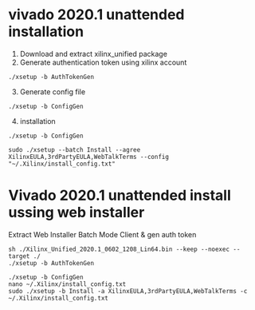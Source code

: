 # vivado 2020.1 unattended installation

1. Download and extract xilinx_unified package
2. Generate authentication token using xilinx account

```
./xsetup -b AuthTokenGen
```
3. Generate config file
```
./xsetup -b ConfigGen
```
4. installation
```
./xsetup -b ConfigGen
```
```
sudo ./xsetup --batch Install --agree XilinxEULA,3rdPartyEULA,WebTalkTerms --config "~/.Xilinx/install_config.txt"
```

# Vivado 2020.1 unattended install ussing web installer

Extract Web Installer Batch Mode Client & gen auth token
```
sh ./Xilinx_Unified_2020.1_0602_1208_Lin64.bin --keep --noexec --target ./
./xsetup -b AuthTokenGen

```
```
./xsetup -b ConfigGen
nano ~/.Xilinx/install_config.txt
sudo ./xsetup -b Install -a XilinxEULA,3rdPartyEULA,WebTalkTerms -c ~/.Xilinx/install_config.txt
```

